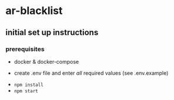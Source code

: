 # ar-blacklist

## initial set up instructions

### prerequisites

- docker & docker-compose

- create .env file and enter *all* required values (see .env.example)
<!-- - `docker-compose up --build` (add `-d` to detach) -->
- `npm install`
- `npm start`